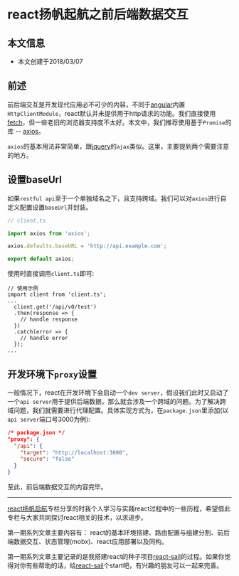 # react扬帆起航之前后端数据交互

## 本文信息
+ 本文创建于2018/03/07

## 前述
前后端交互是开发现代应用必不可少的内容，不同于[angular](https://angular.io)内置`HttpClientModule`，react默认并未提供用于http请求的功能。我们直接使用[fetch](https://developer.mozilla.org/en-US/docs/Web/API/Fetch_API/Using_Fetch)，但一些老旧的浏览器支持度不太好。本文中，我们推荐使用基于`Promise`的库 -- [axios](https://github.com/axios/axios)。

`axios`的基本用法非常简单，跟[jquery](http://jquery.com)的`ajax`类似。这里，主要提到两个需要注意的地方。

## 设置baseUrl
如果`restful api`至于一个单独域名之下，且支持跨域。我们可以对`axios`进行自定义配置设置`baseUrl`并封装。

```ts
// client.ts

import axios from 'axios';

axios.defaults.baseURL = 'http://api.example.com';

export default axios;
```

使用时直接调用`client.ts`即可:
```tsx
// 使用示例
import client from 'client.ts';
...
  client.get('/api/v0/test')
  .then(response => {
    // handle response
  })
  .catch(error => {
    // handle error
  });
...
```

## 开发环境下`proxy`设置
一般情况下，react在开发环境下会启动一个`dev server`，假设我们此时又启动了一个`api server`用于提供后端数据，那么就会涉及一个跨域的问题。为了解决跨域问题，我们就需要进行代理配置。具体实现方式为，在`package.json`里添加(以`api server`端口号3000为例):

```json
/* package.json */
"proxy": {
  "/api": {
    "target": "http://localhost:3000",
    "secure": "false"
  }
}
```


至此，前后端数据交互的内容完毕。

***

[react扬帆启航](https://segmentfault.com/blog/react-sail)专栏分享的时我个人学习与实践react过程中的一些历程，希望借此专栏与大家共同探讨react相关的技术，以求进步。

第一期系列文章主要内容有： react的基本环境搭建、路由配置与组建分割、前后端数据交互、状态管理(mobx)、react应用部署以及同构。

第一期系列文章主要记录的是我搭建react的种子项目[react-sail](https://github.com/vdfor/react-sail)的过程。如果你觉得对你有些帮助的话，给[react-sail](https://github.com/vdfor/react-sail)个start吧，有兴趣的朋友可以一起来完善。

